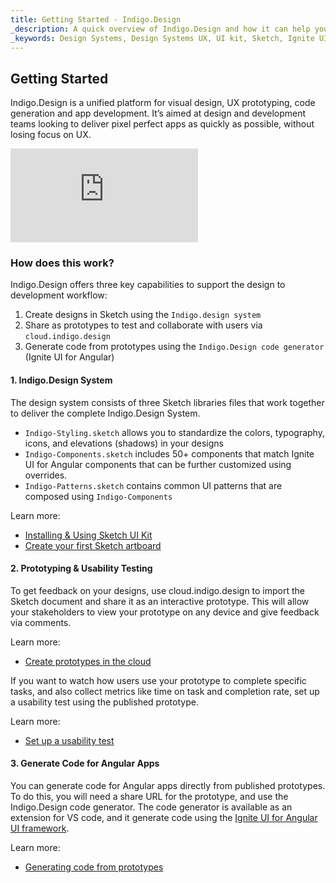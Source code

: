 ```yaml
---
title: Getting Started - Indigo.Design
_description: A quick overview of Indigo.Design and how it can help you to go from design to code seamlessly. 
_keywords: Design Systems, Design Systems UX, UI kit, Sketch, Ignite UI for Angular, Sketch to Angular, Sketch to Angular, Angular, Angular Design System, Export code from Sketch, Design Kits for Angular, Sketch HTML, Sketch to HTML, Sketch UI kits, prototypes, user-videos, code-generation
---
```

## Getting Started
Indigo.Design is a unified platform for visual design, UX prototyping, code generation and app development. It’s aimed at design and development teams looking to deliver pixel perfect apps as quickly as possible, without losing focus on UX.

![How-this-works](https://filetransfer.infragistics.com/public.php?service=files&t=c2bbaf855d625f3a13c6bcec55c5eefd&download)

### How does this work?
Indigo.Design offers three key capabilities to support the design to development workflow:

1. Create designs in Sketch using the `Indigo.design system`
2. Share as prototypes to test and collaborate with users via `cloud.indigo.design`
3. Generate code from prototypes using the `Indigo.Design code generator` (Ignite UI for Angular)

#### 1. Indigo.Design System
The design system consists of three Sketch libraries files that work together to deliver the complete Indigo.Design System. 

* `Indigo-Styling.sketch` allows you to standardize the colors, typography, icons, and elevations (shadows) in your designs
* `Indigo-Components.sketch` includes 50+ components that match Ignite UI for Angular components that can be further customized using overrides.
* `Indigo-Patterns.sketch` contains common UI patterns that are composed using `Indigo-Components`

Learn more: 

* [Installing & Using Sketch UI Kit](../install-use-sketchUIKit.md)
* [Create your first Sketch artboard](../creating-an-artboard.md)

#### 2. Prototyping & Usability Testing
To get feedback on your designs, use cloud.indigo.design to import the Sketch document and share it as an interactive prototype. This will allow your stakeholders to view your prototype on any device and give feedback via comments.

Learn more: 

* [Create prototypes in the cloud](../prototyping/creating-a-prototype.md)

If you want to watch how users use your prototype to complete specific tasks, and also collect metrics like time on task and completion rate, set up a usability test using the published prototype.

Learn more: 

* [Set up a usability test](../prototyping/setting-up-a-usability-study.md)

#### 3. Generate Code for Angular Apps
You can generate code for Angular apps directly from published prototypes. To do this, you will need a share URL for the prototype, and use the Indigo.Design code generator. The code generator is available as an extension for VS code, and it generate code using the [Ignite UI for Angular UI framework](link).

Learn more: 

* [Generating code from prototypes](../codegen/vscode-plugin.md)

